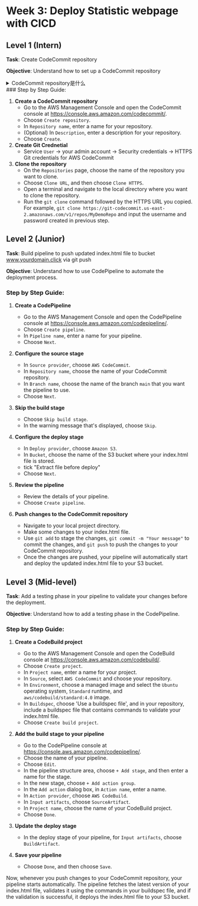 # Week 3: Deploy Statistic webpage with CICD

## Level 1 (Intern)
**Task**: Create CodeCommit repository

**Objective**: Understand how to set up a CodeCommit repository
<details>
  <summary>CodeCommit repository是什么</summary>

AWS CodeCommit 创建的仓库与 GitHub 上的代码库非常相似。AWS CodeCommit 是一个托管的源代码控制服务，支持 Git 协议，允许你在 AWS 云中安全地存储和管理代码。以下是一些 AWS CodeCommit 仓库的特性，与 GitHub 仓库的相似之处：

1. **Git 支持**：
   - CodeCommit 完全兼容 Git，你可以使用 Git 命令行工具或任何支持 Git 的客户端（如 GitHub Desktop、Sourcetree 等）与 CodeCommit 仓库进行交互。

2. **版本控制**：
   - 你可以在 CodeCommit 中进行常规的 Git 操作，如克隆、提交、推送、拉取、分支管理和合并等。

3. **安全性**：
   - CodeCommit 提供了与 AWS IAM 集成的细粒度权限控制，允许你定义谁可以访问和操作仓库。
   - 数据在传输和存储时都经过加密，确保代码的安全性。

4. **集成**：
   - CodeCommit 可以与其他 AWS 服务集成，如 AWS CodeBuild、AWS CodePipeline 和 AWS Lambda，支持持续集成和持续交付（CI/CD）工作流。

5. **Web 界面**：
   - CodeCommit 提供了一个 Web 界面，允许你查看代码、提交历史、分支和合并请求（类似于 GitHub 的 Pull Request）。

虽然 CodeCommit 和 GitHub 在功能上有很多相似之处，但它们的生态系统和集成方式可能有所不同。选择使用哪种服务通常取决于你的具体需求、现有的 AWS 基础设施以及对特定功能的偏好。
</details>
### Step by Step Guide:

1. **Create a CodeCommit repository**
    - Go to the AWS Management Console and open the CodeCommit console at https://console.aws.amazon.com/codecommit/.
    - Choose `Create repository`.
    - In `Repository name`, enter a name for your repository.
    - (Optional) In `Description`, enter a description for your repository.
    - Choose `Create`.
2. **Create Git Crednetial**
    - Service `User` -> your admin account -> Security credentials -> HTTPS Git credentials for AWS CodeCommit 
3. **Clone the repository**
    - On the `Repositories` page, choose the name of the repository you want to clone.
    - Choose `Clone URL`, and then choose `Clone HTTPS`.
    - Open a terminal and navigate to the local directory where you want to clone the repository.
    - Run the `git clone` command followed by the HTTPS URL you copied. For example, `git clone https://git-codecommit.us-east-2.amazonaws.com/v1/repos/MyDemoRepo` and input the username and password created in previous step.

## Level 2 (Junior)
**Task**: Build pipeline to push updated index.html file to bucket www.yourdomain.click via git push

**Objective**: Understand how to use CodePipeline to automate the deployment process.

### Step by Step Guide:

1. **Create a CodePipeline**
    - Go to the AWS Management Console and open the CodePipeline console at https://console.aws.amazon.com/codepipeline/.
    - Choose `Create pipeline`.
    - In `Pipeline name`, enter a name for your pipeline.
    - Choose `Next`.

2. **Configure the source stage**
    - In `Source provider`, choose `AWS CodeCommit`.
    - In `Repository name`, choose the name of your CodeCommit repository.
    - In `Branch name`, choose the name of the branch `main` that you want the pipeline to use.
    - Choose `Next`.

3. **Skip the build stage**
    - Choose `Skip build stage`.
    - In the warning message that's displayed, choose `Skip`.

4. **Configure the deploy stage**
    - In `Deploy provider`, choose `Amazon S3`.
    - In `Bucket`, choose the name of the S3 bucket where your index.html file is stored.
    - tick "Extract file before deploy"
    - Choose `Next`.

5. **Review the pipeline**
    - Review the details of your pipeline.
    - Choose `Create pipeline`.

6. **Push changes to the CodeCommit repository**
    - Navigate to your local project directory.
    - Make some changes to your index.html file.
    - Use `git add` to stage the changes, `git commit -m "Your message"` to commit the changes, and `git push` to push the changes to your CodeCommit repository.
    - Once the changes are pushed, your pipeline will automatically start and deploy the updated index.html file to your S3 bucket.

## Level 3 (Mid-level)
**Task**: Add a testing phase in your pipeline to validate your changes before the deployment.

**Objective**: Understand how to add a testing phase in the CodePipeline.

### Step by Step Guide:

1. **Create a CodeBuild project**
    - Go to the AWS Management Console and open the CodeBuild console at https://console.aws.amazon.com/codebuild/.
    - Choose `Create project`.
    - In `Project name`, enter a name for your project.
    - In `Source`, select `AWS CodeCommit` and choose your repository.
    - In `Environment`, choose a managed image and select the `Ubuntu` operating system, `Standard` runtime, and `aws/codebuild/standard:4.0` image.
    - In `Buildspec`, choose 'Use a buildspec file', and in your repository, include a buildspec file that contains commands to validate your index.html file.
    - Choose `Create build project`.

2. **Add the build stage to your pipeline**
    - Go to the CodePipeline console at https://console.aws.amazon.com/codepipeline/.
    - Choose the name of your pipeline.
    - Choose `Edit`.
    - In the pipeline structure area, choose `+ Add stage`, and then enter a name for the stage.
    - In the new stage, choose `+ Add action group`.
    - In the `Add action` dialog box, in `Action name`, enter a name.
    - In `Action provider`, choose `AWS CodeBuild`.
    - In `Input artifacts`, choose `SourceArtifact`.
    - In `Project name`, choose the name of your CodeBuild project.
    - Choose `Done`.

3. **Update the deploy stage**
    - In the deploy stage of your pipeline, for `Input artifacts`, choose `BuildArtifact`.

4. **Save your pipeline**
    - Choose `Done`, and then choose `Save`.

Now, whenever you push changes to your CodeCommit repository, your pipeline starts automatically. The pipeline fetches the latest version of your index.html file, validates it using the commands in your buildspec file, and if the validation is successful, it deploys the index.html file to your S3 bucket.

